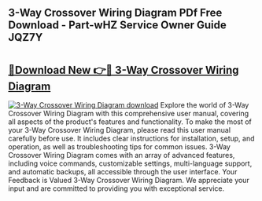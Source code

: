 ## 3-Way Crossover Wiring Diagram PDf Free Download - Part-wHZ Service Owner Guide JQZ7Y

# <h2><a href="http://dfobujn.blite.top/?on=3-Way+Crossover+Wiring+Diagram">🔗Download New 👉🔴 3-Way Crossover Wiring Diagram</a></h2>

[![3-Way Crossover Wiring Diagram download](https://i.imgur.com/lujVjoI.png)](http://dfobujn.blite.top/?on=3-Way+Crossover+Wiring+Diagram)
Explore the world of 3-Way Crossover Wiring Diagram with this comprehensive user manual, covering all aspects of the product's features and functionality. To make the most of your 3-Way Crossover Wiring Diagram, please read this user manual carefully before use. It includes clear instructions for installation, setup, and operation, as well as troubleshooting tips for common issues. 3-Way Crossover Wiring Diagram comes with an array of advanced features, including voice commands, customizable settings, multi-language support, and automatic backups, all accessible through the user interface. Your Feedback is Valued 3-Way Crossover Wiring Diagram. We appreciate your input and are committed to providing you with exceptional service.

